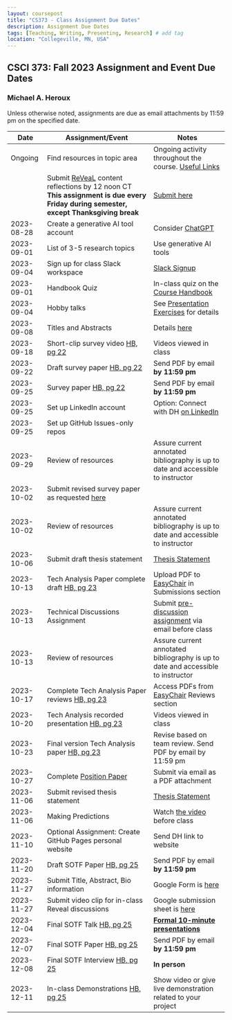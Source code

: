 ```yaml
---
layout: coursepost
title: "CS373 - Class Assignment Due Dates"
description: Assignment Due Dates
tags: [Teaching, Writing, Presenting, Research] # add tag
location: "Collegeville, MN, USA"
---
```


## CSCI 373: Fall 2023 Assignment and Event Due Dates

### Michael A. Heroux

Unless otherwise noted, assignments are due as email attachments by 11:59 pm on the specified date.

| **Date** | **Assignment/Event** | **Notes** |
| ---------- | --- | --- |
| Ongoing | Find resources in topic area | Ongoing activity throughout the course. [Useful Links](https://maherou.github.io/Teaching/files/CS373/CS373-Links/) |
|  | Submit [ReVeaL](../RevealDiscussions) content reflections by 12 noon CT **This assignment is due every Friday during semester, except Thanksgiving break** | [Submit here](https://forms.gle/99m7TCQNvQo7cFQu7)
| 2023-08-28 | Create a generative AI tool account | Consider [ChatGPT](https://chat.openai.com) |
| 2023-09-01 | List of 3-5 research topics | Use generative AI tools |
| 2023-09-04 | Sign up for class Slack workspace | [Slack Signup](https://join.slack.com/t/newworkspace-v9a6356/shared_invite/zt-21zhvcrzb-EI83fvHjquviHdwmKXUfkQ)  |
| 2023-09-01 | Handbook Quiz | In-class quiz on the [Course Handbook](../CSCI373CourseHandbookLatestEdition.pdf) |
| 2023-09-04 | Hobby talks | See [Presentation Exercises](https://collegeville.github.io/Orator/PresentationsThatWork/) for details |
| 2023-09-08 | Titles and Abstracts | Details [here](https://collegeville.github.io/Scribe/TitlesAndAbstractsThatWork/) |
| 2023-09-18 | Short-clip survey video [HB, pg 22](../CSCI373CourseHandbookLatestEdition.pdf) | Videos viewed in class  | 
| 2023-09-22 | Draft survey paper [HB, pg 22](../CSCI373CourseHandbookLatestEdition.pdf) | Send PDF by email **by 11:59 pm** |
| 2023-09-25 | Survey paper [HB, pg 22](../CSCI373CourseHandbookLatestEdition.pdf) | Send PDF by email **by 11:59 pm** |
| 2023-09-25 | Set up LinkedIn account | Option: Connect with DH [on LinkedIn](https://in.linkedin.com/in/michael-heroux-763590) |
| 2023-09-25 | Set up GitHub Issues-only repos| |
| 2023-09-29 | Review of resources | Assure current annotated bibliography is up to date and accessible to instructor |
| 2023-10-02 |Submit revised survey paper as requested [here](https://collegeville.github.io/Scribe/BetterTechnicalWriting/) | |
| 2023-10-02 | Review of resources | Assure current annotated bibliography is up to date and accessible to instructor |
| 2023-10-06 | Submit draft thesis statement | [Thesis Statement](./ThesisStatement.md) |
| 2023-10-13 | Tech Analysis Paper complete draft [HB, pg 23](../CSCI373CourseHandbookLatestEdition.pdf) | Upload PDF to [EasyChair](https://easychair.org/conferences/?conf=fall2023tap) in Submissions section |
| 2023-10-13 | Technical Discussions Assignment | Submit [pre-discussion assignment](https://collegeville.github.io/Orator/DiscussionsThatWork/) via email before class |
| 2023-10-13 | Review of resources | Assure current annotated bibliography is up to date and accessible to instructor |
| 2023-10-17 | Complete Tech Analysis Paper reviews [HB, pg 23](../CSCI373CourseHandbookLatestEdition.pdf) | Access PDFs from [EasyChair](https://easychair.org/conferences/?conf=fall2023tap) Reviews section |
| 2023-10-20 | Tech Analysis recorded presentation [HB, pg 23](../CSCI373CourseHandbookLatestEdition.pdf) | Videos viewed in class|
| 2023-10-23 | Final version Tech Analysis paper [HB, pg 23](../CSCI373CourseHandbookLatestEdition.pdf) | Revise based on team review. Send PDF by email by 11:59 pm |
| 2023-10-27 | Complete [Position Paper](https://collegeville.github.io/Scribe/PositionPapers/) | Submit via email as a PDF attachment | 
| 2023-11-06 | Submit revised thesis statement | [Thesis Statement](./ThesisStatement.md) |
| 2023-11-06 | Making Predictions | Watch [the video](https://collegeville.github.io/Scribe/PredictionsThatWork/) before class |
| 2023-11-10 | Optional Assignment: Create GitHub Pages personal website | Send DH link to website |
| 2023-11-20 | Draft SOTF Paper [HB, pg 25](../CSCI373CourseHandbookLatestEdition.pdf) | Send PDF by email **by 11:59 pm** |
| 2023-11-27 | Submit Title, Abstract, Bio information | Google Form is [here](https://forms.gle/d6xJTCqofyq4jXGh8) |
| 2023-11-27 | Submit video clip for in-class Reveal discussions | Google submission sheet is [here](https://docs.google.com/spreadsheets/d/1X9lnNhuZnz5B0PQIjGZ0NnBeM0XF3_OA8f5Mzc1M66U/edit#gid=0) |
| 2023-12-04 | Final SOTF Talk [HB, pg 25](../CSCI373CourseHandbookLatestEdition.pdf) | [**Formal 10-minute presentations**](../2023-Fall-Final-Presentation-Schedule) |
| 2023-12-07 | Final SOTF Paper [HB, pg 25](../CSCI373CourseHandbookLatestEdition.pdf) | Send PDF by email **by 11:59 pm** 
| 2023-12-08 | Final SOTF Interview [HB, pg 25](../CSCI373CourseHandbookLatestEdition.pdf) | **In person** |
| 2023-12-11 | In-class Demonstrations [HB, pg 25](../CSCI373CourseHandbookLatestEdition.pdf) | Show video or give live demonstration related to your project |
